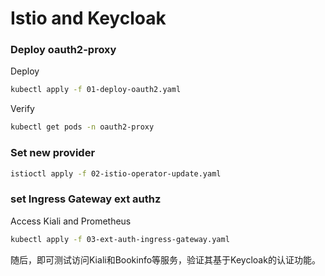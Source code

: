# Istio and Keycloak

### Deploy oauth2-proxy

Deploy
```bash
kubectl apply -f 01-deploy-oauth2.yaml
```
Verify
```bash
kubectl get pods -n oauth2-proxy
```

### Set new provider

```bash
istioctl apply -f 02-istio-operator-update.yaml
```

### set Ingress Gateway ext authz

Access Kiali and Prometheus 

```bash
kubectl apply -f 03-ext-auth-ingress-gateway.yaml
```

随后，即可测试访问Kiali和Bookinfo等服务，验证其基于Keycloak的认证功能。


